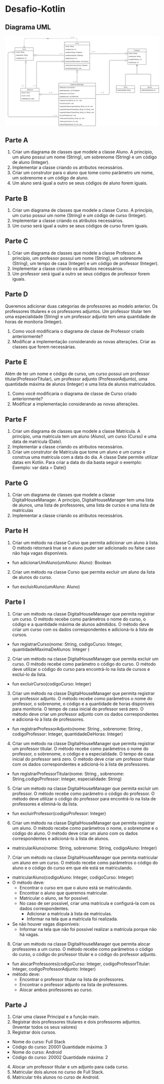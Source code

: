 # Desafio-Kotlin

## Diagrama UML

![uml desafio](https://github.com/jess0055/Desafio-Kotlin/blob/59d2e77fdbc3d849f9f878af889d464ebd9ad5c0/Desafio%20Kotlin-uml-jessfer.jpg)

## Parte A
1. Criar um diagrama de classes que modele a classe Aluno. A princípio, um aluno possui um nome (String), um sobrenome (String) e um código de aluno (Integer).
2. Implementar a classe criando os atributos necessários.
3. Criar um construtor para o aluno que tome como parâmetro um nome, um sobrenome e um código de aluno.
4. Um aluno será igual a outro se seus códigos de aluno forem iguais.

## Parte B
1. Criar um diagrama de classes que modele a classe Curso. A princípio, um curso possui um nome (String) e um código de curso (Integer).
2. Implementar a classe criando os atributos necessários.
3. Um curso será igual a outro se seus códigos de curso forem iguais.


## Parte C
1. Criar um diagrama de classes que modele a classe Professor. A princípio, um professor possui um nome (String), um sobrenome (String), um tempo de casa (Integer) e um código de professor (Integer).
2. Implementar a classe criando os atributos necessários.
3. Um professor será igual a outro se seus códigos de professor forem iguais.

## Parte D
Queremos adicionar duas categorias de professores ao modelo anterior. Os professores titulares e os professores adjuntos. Um professor titular tem uma especialidade (String) e um professor adjunto tem uma quantidade de horas de monitoria (Integer).
1. Como você modificaria o diagrama de classe de Professor criado anteriormente?
2. Modificar a implementação considerando as novas alterações. Criar as classes que forem necessárias.

## Parte E
Além de ter um nome e código de curso, um curso possui um professor titular(ProfessorTitular), um professor adjunto (ProfessorAdjunto), uma quantidade máxima de alunos (Integer) e uma lista de alunos matriculados.
1. Como você modificaria o diagrama de classe de Curso criado anteriormente?
2. Modificar a implementação considerando as novas alterações.

## Parte F
1. Criar um diagrama de classes que modele a classe Matrícula. A princípio, uma matrícula tem um aluno (Aluno), um curso (Curso) e uma data de matrícula (Date).
2. Implementar a classe criando os atributos necessários.
3. Criar um construtor de Matrícula que tome um aluno e um curso e construa uma matrícula com a data do dia. A classe Date permite utilizar datas em Kotlin. Para criar a data do dia basta seguir o exemplo:
Exemplo: var data = Date()

## Parte G
1. Criar um diagrama de classes que modele a classe DigitalHouseManager. A princípio, DigitalHouseManager tem uma lista de alunos, uma lista de professores, uma lista de cursos e uma lista de matrículas
2. Implementar a classe criando os atributos necessários.

## Parte H
1. Criar um método na classe Curso que permita adicionar um aluno à lista. O método retornará true se o aluno puder ser adicionado ou false caso não haja vagas disponíveis.
* fun adicionarUmAluno(umAluno: Aluno): Boolean
2. Criar um método na classe Curso que permita excluir um aluno da lista de alunos do curso.
* fun excluirAluno(umAluno: Aluno)

## Parte I
1. Criar um método na classe DigitalHouseManager que permita registrar um curso. O método recebe como parâmetros o nome do curso, o código e a quantidade máxima de alunos admitidos. O método deve criar um curso com os dados correspondentes e adicioná-lo à lista de cursos.
* fun registrarCurso(nome: String, codigoCurso: Integer, quantidadeMaximaDeAlunos: Integer )
2. Criar um método na classe DigitalHouseManager que permita excluir um curso. O método recebe como parâmetro o código do curso. O método deve utilizar o código do curso para encontrá-lo na lista de cursos e excluí-lo da
lista.
 * fun excluirCurso(codigoCurso: Integer)
3. Criar um método na classe DigitalHouseManager que permita registrar um professor adjunto. O método recebe como parâmetros o nome do professor, o sobrenome, o código e a quantidade de horas disponíveis para monitoria. O tempo de casa inicial do professor será zero. O método deve criar um professor adjunto com os dados correspondentes e adicioná-lo à lista de professores.
 * fun registrarProfessorAdjunto(nome: String , sobrenome: String , codigoProfessor: Integer, quantidadeDeHoras: Integer)
4. Criar um método na classe DigitalHouseManager que permita registrar um professor titular. O método recebe como parâmetros o nome do professor, o sobrenome, o código e a especialidade. O tempo de casa inicial do professor será zero. O método deve criar um professor titular com os dados correspondentes e adicioná-lo à lista de professores.
 * fun registrarProfessorTitular(nome: String , sobrenome: String,codigoProfessor: Integer, especialidade: String)
5. Criar um método na classe DigitalHouseManager que permita excluir um professor. O método recebe como parâmetro o código do professor. O método deve utilizar o código do professor para encontrá-lo na lista de professores e eliminá-lo da lista.
 * fun excluirProfessor(codigoProfessor: Integer)
6. Criar um método na classe DigitalHouseManager que permita registrar um aluno. O método recebe como parâmetros o nome, o sobrenome e o código do aluno. O método deve criar um aluno com os dados correspondentes e adicioná-lo à lista de alunos.
 * matricularAluno(nome: String, sobrenome: String, codigoAluno: Integer)
7. Criar um método na classe DigitalHouseManager que permita matricular um aluno em um curso. O método recebe como parâmetros o código do aluno e o código do curso em que ele está se matriculando. 
 * matricularAluno(codigoAluno: Integer, codigoCurso: Integer)
 * O método deve:
   * Encontrar o curso em que o aluno está se matriculando.
   * Encontrar o aluno que queremos matricular.
   * Matricular o aluno, se for possível.
   * No caso de ser possível, criar uma matrícula e configurá-la com os dados correspondentes.
     * Adicionar a matrícula à lista de matrículas.
     * Informar na tela que a matrícula foi realizada.
 * Se não houver vagas disponíveis:
    * Informar na tela que não foi possível realizar a matrícula porque não há vagas.
8. Criar um método na classe DigitalHouseManager que permita alocar professores a um curso. O método recebe como parâmetros o código do curso, o código do professor titular e o código do professor adjunto.
 * fun alocarProfessores(codigoCurso: Integer, codigoProfessorTitular: Integer, codigoProfessorAdjunto: Integer)
 * método deve:
   * Encontrar o professor titular na lista de professores.
   * Encontrar o professor adjunto na lista de professores.
   *  Alocar ambos professores ao curso.
   
## Parte J
1. Criar uma classe Principal e a função main.
2. Registrar dois professores titulares e dois professores adjuntos. (Inventar todos os seus valores)
3. Registrar dois cursos.
* Nome do curso: Full Stack
* Código do curso: 20001 Quantidade máxima: 3
* Nome do curso: Android
* Código do curso: 20002 Quantidade máxima: 2
4. Alocar um professor titular e um adjunto para cada curso.
5. Matricular dois alunos no curso de Full Stack.
6. Matricular três alunos no curso de Android.

